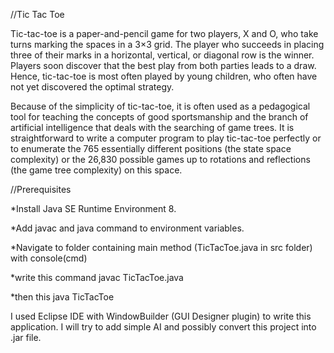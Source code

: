//Tic Tac Toe

Tic-tac-toe is a paper-and-pencil game for two players, X and O, who take turns marking the spaces in a 3×3 grid. 
The player who succeeds in placing three of their marks in a horizontal, vertical, or diagonal row is the winner.
Players soon discover that the best play from both parties leads to a draw. 
Hence, tic-tac-toe is most often played by young children, who often have not yet discovered the optimal strategy.

Because of the simplicity of tic-tac-toe, it is often used as a pedagogical tool for teaching the concepts of good sportsmanship 
and the branch of artificial intelligence that deals with the searching of game trees. 
It is straightforward to write a computer program to play tic-tac-toe perfectly or 
to enumerate the 765 essentially different positions (the state space complexity) or 
the 26,830 possible games up to rotations and reflections (the game tree complexity) on this space.

//Prerequisites

*Install Java SE Runtime Environment 8.

*Add javac and java command to environment variables.

*Navigate to folder containing main method (TicTacToe.java in src folder) with console(cmd)

*write this command javac TicTacToe.java

*then this java TicTacToe

I used Eclipse IDE with WindowBuilder (GUI Designer plugin) to write this application.
I will try to add simple AI and possibly convert this project into .jar file.
